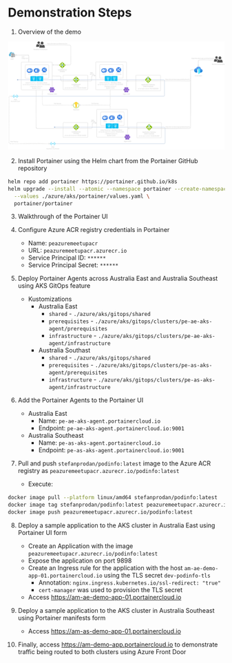 # Demonstration Steps

1. Overview of the demo

![alt text](architecture.png)

2. Install Portainer using the Helm chart from the Portainer GitHub repository

```sh
helm repo add portainer https://portainer.github.io/k8s
helm upgrade --install --atomic --namespace portainer --create-namespace portainer \
  --values ./azure/aks/portainer/values.yaml \
  portainer/portainer
```

3. Walkthrough of the Portainer UI

4. Configure Azure ACR registry credentials in Portainer
    * Name: `peazuremeetupacr`
    * URL: `peazuremeetupacr.azurecr.io`
    * Service Principal ID: `******`
    * Service Principal Secret: `******`

5. Deploy Portainer Agents across Australia East and Australia Southeast using AKS GitOps feature
    * Kustomizations
      * Australia East
        * `shared` - `./azure/aks/gitops/shared`
        * `prerequisites` - `./azure/aks/gitops/clusters/pe-ae-aks-agent/prerequisites`
        * `infrastructure` - `./azure/aks/gitops/clusters/pe-ae-aks-agent/infrastructure`
      * Australia Southast
        * `shared` - `./azure/aks/gitops/shared`
        * `prerequisites` - `./azure/aks/gitops/clusters/pe-as-aks-agent/prerequisites`
        * `infrastructure` - `./azure/aks/gitops/clusters/pe-as-aks-agent/infrastructure`

6. Add the Portainer Agents to the Portainer UI
    * Australia East
      * Name: `pe-ae-aks-agent.portainercloud.io`
      * Endpoint: `pe-ae-aks-agent.portainercloud.io:9001`
    * Australia Southeast
      * Name: `pe-as-aks-agent.portainercloud.io`
      * Endpoint: `pe-as-aks-agent.portainercloud.io:9001`

7. Pull and push `stefanprodan/podinfo:latest` image to the Azure ACR registry as `peazuremeetupacr.azurecr.io/podinfo:latest`
    * Execute:

```sh
docker image pull --platform linux/amd64 stefanprodan/podinfo:latest
docker image tag stefanprodan/podinfo:latest peazuremeetupacr.azurecr.io/podinfo:latest
docker image push peazuremeetupacr.azurecr.io/podinfo:latest
```

8. Deploy a sample application to the AKS cluster in Australia East using Portainer UI form
    * Create an Application with the image `peazuremeetupacr.azurecr.io/podinfo:latest`
    * Expose the application on port 9898
    * Create an Ingress rule for the application with the host `am-ae-demo-app-01.portainercloud.io` using the TLS secret `dev-podinfo-tls`
      * Annotation: `nginx.ingress.kubernetes.io/ssl-redirect: "true"`
      * `cert-manager` was used to provision the TLS secret
    * Access https://am-ae-demo-app-01.portainercloud.io

9. Deploy a sample application to the AKS cluster in Australia Southeast using Portainer manifests form
    * Access https://am-as-demo-app-01.portainercloud.io

10. Finally, access https://am-demo-app.portainercloud.io to demonstrate traffic being routed to both clusters using Azure Front Door
